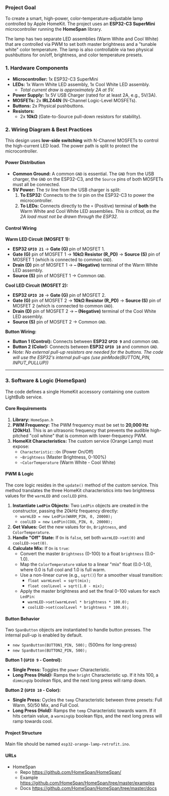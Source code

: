### Project Goal

To create a smart, high-power, color-temperature-adjustable lamp controlled by Apple HomeKit. The project uses an **ESP32-C3 SuperMini** microcontroller running the **HomeSpan** library.

The lamp has two separate LED assemblies (Warm White and Cool White) that are controlled via PWM to set both master brightness and a "tunable white" color temperature. The lamp is also controllable via two physical pushbuttons for on/off, brightness, and color temperature presets.

### 1. Hardware Components

* **Microcontroller:** 1x ESP32-C3 SuperMini
* **LEDs:** 1x Warm White LED assembly, 1x Cool White LED assembly.
    * *Total current draw is approximately 2A at 5V.*
* **Power Supply:** 1x 5V USB Charger (rated for at least 2A, e.g., 5V/3A).
* **MOSFETs:** 2x **IRLZ44N** (N-Channel Logic-Level MOSFETs).
* **Buttons:** 2x Physical pushbuttons.
* **Resistors:**
    * 2x **10kΩ** (Gate-to-Source pull-down resistors for stability).

### 2. Wiring Diagram & Best Practices

This design uses **low-side switching** with N-Channel MOSFETs to control the high-current LED load. The power path is split to protect the microcontroller.

#### Power Distribution
* **Common Ground:** A common `GND` is essential. The `GND` from the USB charger, the `GND` on the ESP32-C3, and the `Source` pins of both MOSFETs must all be connected.
* **5V Power:** The `5V` line from the USB charger is split:
    1.  **To ESP32:** Connects to the `5V` pin on the ESP32-C3 to power the microcontroller.
    2.  **To LEDs:** Connects directly to the `+` (Positive) terminal of **both** the Warm White and Cool White LED assemblies. *This is critical, as the 2A load must not be drawn through the ESP32.*


#### Control Wiring

**Warm LED Circuit (MOSFET 1):**
* **ESP32 `GPIO 21`** → **Gate (G)** pin of MOSFET 1.
* **Gate (G)** pin of MOSFET 1 → **10kΩ Resistor (R_PD)** → **Source (S)** pin of MOSFET 1 (which is connected to common `GND`).
* **Drain (D)** pin of MOSFET 1 → **`–` (Negative)** terminal of the Warm White LED assembly.
* **Source (S)** pin of MOSFET 1 → Common `GND`.

**Cool LED Circuit (MOSFET 2):**
* **ESP32 `GPIO 20`** → **Gate (G)** pin of MOSFET 2.
* **Gate (G)** pin of MOSFET 2 → **10kΩ Resistor (R_PD)** → **Source (S)** pin of MOSFET 2 (which is connected to common `GND`).
* **Drain (D)** pin of MOSFET 2 → **`–` (Negative)** terminal of the Cool White LED assembly.
* **Source (S)** pin of MOSFET 2 → Common `GND`.

**Button Wiring:**
* **Button 1 (Control):** Connects between **ESP32 `GPIO 9`** and common `GND`.
* **Button 2 (Color):** Connects between **ESP32 `GPIO 10`** and common `GND`.
* *Note: No external pull-up resistors are needed for the buttons. The code will use the ESP32's internal pull-ups (use pinMode(BUTTON_PIN, INPUT_PULLUP))*

---

### 3. Software & Logic (HomeSpan)

The code defines a single HomeKit accessory containing one custom LightBulb service.

#### Core Requirements
1.  **Library:** `HomeSpan.h`
2.  **PWM Frequency:** The PWM frequency must be set to **20,000 Hz (20kHz)**. This is an ultrasonic frequency that prevents the audible high-pitched "coil whine" that is common with lower-frequency PWM.
3.  **HomeKit Characteristics:** The custom service (Orange Lamp) must expose:
    * `Characteristic::On` (Power On/Off)
    * `~Brightness` (Master Brightness, 0-100%)
    * `~ColorTemperature` (Warm White - Cool White)

#### PWM & Logic

The core logic resides in the `update()` method of the custom service. This method translates the three HomeKit characteristics into two brightness values for the `warmLED` and `coolLED` pins.

1.  **Instantiate `LedPin` Objects:** Two `LedPin` objects are created in the constructor, passing the 20kHz frequency directly:
    * `warmLED = new LedPin(WARM_PIN, 0, 20000);`
    * `coolLED = new LedPin(COOL_PIN, 0, 20000);`
2.  **Get Values:** Get the new values for `On`, `Brightness`, and `ColorTemperature`.
3.  **Handle "Off" State:** If `On` is `false`, set both `warmLED->set(0)` and `coolLED->set(0)`.
4.  **Calculate Mix:** If `On` is `true`:
    * Convert the master `Brightness` (0-100) to a float `brightness` (0.0-1.0).
    * Map the `ColorTemperature` value to a linear "mix" float (0.0-1.0), where 0.0 is full cool and 1.0 is full warm.
    * Use a non-linear curve (e.g., `sqrt()`) for a smoother visual transition:
        * `float warmLevel = sqrt(mix);`
        * `float coolLevel = sqrt(1.0 - mix);`
    * Apply the master brightness and set the final 0-100 values for each `LedPin`:
        * `warmLED->set(warmLevel * brightness * 100.0);`
        * `coolLED->set(coolLevel * brightness * 100.0);`

#### Button Behavior

Two `SpanButton` objects are instantiated to handle button presses. The internal pull-up is enabled by default.

* `new SpanButton(BUTTON1_PIN, 500);` (500ms for long-press)
* `new SpanButton(BUTTON2_PIN, 500);`

**Button 1 (`GPIO 9` - Control):**
* **Single Press:** Toggles the `power` Characteristic.
* **Long Press (Hold):** Ramps the `bright` Characteristic up. If it hits 100, a `dimmingUp` boolean flips, and the next long press will ramp down.

**Button 2 (`GPIO 10` - Color):**
* **Single Press:** Cycles the `temp` Characteristic between three presets: Full Warm, 50/50 Mix, and Full Cool.
* **Long Press (Hold):** Ramps the `temp` Characteristic towards warm. If it hits certain value, a `warmingUp` boolean flips, and the next long press will ramp towards cool.

#### Project Structure

Main file should be named `esp32-orange-lamp-retrofit.ino`.

#### URLs
- HomeSpan
    - Repo https://github.com/HomeSpan/HomeSpan/
    - Example https://github.com/HomeSpan/HomeSpan/tree/master/examples
    - Docs https://github.com/HomeSpan/HomeSpan/tree/master/docs
